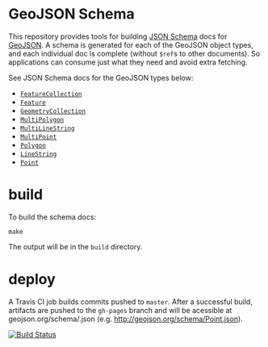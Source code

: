 # GeoJSON Schema

This repository provides tools for building [JSON Schema](http://json-schema.org/) docs for [GeoJSON](http://geojson.org/).  A schema is generated for each of the GeoJSON object types, and each individual doc is complete (without `$ref`s to other documents).  So applications can consume just what they need and avoid extra fetching.

See JSON Schema docs for the GeoJSON types below:
 * [`FeatureCollection`](http://geojson.org/schema/FeatureCollection.json)
 * [`Feature`](http://geojson.org/schema/Feature.json)
 * [`GeometryCollection`](http://geojson.org/schema/GeometryCollection.json)
 * [`MultiPolygon`](http://geojson.org/schema/MultiPolygon.json)
 * [`MultiLineString`](http://geojson.org/schema/MultiLineString.json)
 * [`MultiPoint`](http://geojson.org/schema/MultiPoint.json)
 * [`Polygon`](http://geojson.org/schema/Polygon.json)
 * [`LineString`](http://geojson.org/schema/LineString.json)
 * [`Point`](http://geojson.org/schema/Point.json)

# build

To build the schema docs:

    make

The output will be in the `build` directory.

# deploy

A Travis CI job builds commits pushed to `master`.  After a successful build, artifacts are pushed to the `gh-pages` branch and will be acessible at geojson.org/schema/<name>.json (e.g. http://geojson.org/schema/Point.json).

[![Build Status](https://travis-ci.org/geojson/schema.svg?branch=master)](https://travis-ci.org/geojson/schema)
